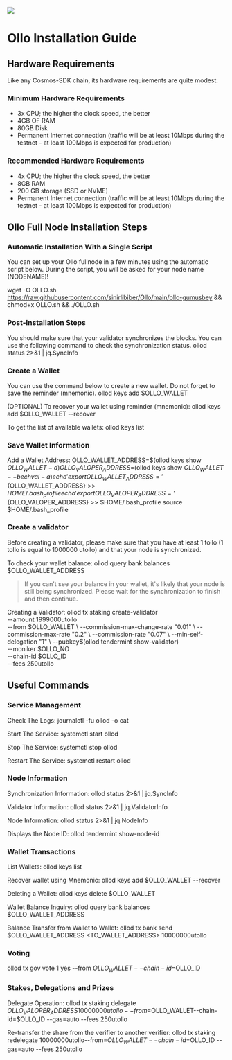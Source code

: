 &#x20;                                     

![](https://i.hizliresim.com/98sn6te.png )

# Ollo Installation Guide
## Hardware Requirements
Like any Cosmos-SDK chain, its hardware requirements are quite modest.

### Minimum Hardware Requirements
 - 3x CPU; the higher the clock speed, the better
 - 4GB OF RAM
 - 80GB Disk
 - Permanent Internet connection (traffic will be at least 10Mbps during the testnet - at least 100Mbps is expected for production)

### Recommended Hardware Requirements
 - 4x CPU; the higher the clock speed, the better
 - 8GB RAM
 - 200 GB storage (SSD or NVME)
 - Permanent Internet connection (traffic will be at least 10Mbps during the testnet - at least 100Mbps is expected for production)

## Ollo Full Node Installation Steps
### Automatic Installation With a Single Script
You can set up your Ollo fullnode in a few minutes using the automatic script below.
During the script, you will be asked for your node name (NODENAME)!


wget -O OLLO.sh https://raw.githubusercontent.com/sinirlibiber/Ollo/main/ollo-gumusbey && chmod+x OLLO.sh && ./OLLO.sh

### Post-Installation Steps

You should make sure that your validator synchronizes the blocks.
You can use the following command to check the synchronization status.
ollod status 2>&1 | jq.SyncInfo

### Create a Wallet
You can use the command below to create a new wallet. Do not forget to save the reminder (mnemonic).
ollod keys add $OLLO_WALLET

(OPTIONAL) To recover your wallet using reminder (mnemonic):
ollod keys add $OLLO_WALLET --recover

To get the list of available wallets:
ollod keys list

### Save Wallet Information
Add a Wallet Address:
OLLO_WALLET_ADDRESS=$(ollod keys show $OLLO_WALLET -a)
OLLO_VALOPER_ADDRESS=$(ollod keys show $OLLO_WALLET --bech val -a)
echo 'export OLLO_WALLET_ADDRESS='${OLLO_WALLET_ADDRESS} >> $HOME/.bash_profile
echo 'export OLLO_VALOPER_ADDRESS='${OLLO_VALOPER_ADDRESS} >> $HOME/.bash_profile
source $HOME/.bash_profile


### Create a validator
Before creating a validator, please make sure that you have at least 1 tollo (1 tollo is equal to 1000000 utollo) and that your node is synchronized.

To check your wallet balance:
ollod query bank balances $OLLO_WALLET_ADDRESS
> If you can't see your balance in your wallet, it's likely that your node is still being synchronized. Please wait for the synchronization to finish and then continue.

Creating a Validator:
ollod tx staking create-validator \
  --amount 1999000utollo \
  --from $OLLO_WALLET \
  --commission-max-change-rate "0.01" \
  --commission-max-rate "0.2" \
  --commission-rate "0.07" \
  --min-self-delegation "1" \
  --pubkey$(ollod tendermint show-validator) \
  --moniker $OLLO_NO \
  --chain-id $OLLO_ID \
  --fees 250utollo



## Useful Commands
### Service Management
Check The Logs:
journalctl -fu ollod -o cat

Start The Service:
systemctl start ollod

Stop The Service:
systemctl stop ollod

Restart The Service:
systemctl restart ollod

### Node Information
Synchronization Information:
ollod status 2>&1 | jq.SyncInfo

Validator Information:
ollod status 2>&1 | jq.ValidatorInfo

Node Information:
ollod status 2>&1 | jq.NodeInfo

Displays the Node ID:
ollod tendermint show-node-id

### Wallet Transactions
List Wallets:
ollod keys list

Recover wallet using Mnemonic:
ollod keys add $OLLO_WALLET --recover

Deleting a Wallet:
ollod keys delete $OLLO_WALLET

Wallet Balance Inquiry:
ollod query bank balances $OLLO_WALLET_ADDRESS

Balance Transfer from Wallet to Wallet:
ollod tx bank send $OLLO_WALLET_ADDRESS <TO_WALLET_ADDRESS> 10000000utollo

### Voting
ollod tx gov vote 1 yes --from $OLLO_WALLET --chain-id=$OLLO_ID

### Stakes, Delegations and Prizes
Delegate Operation:
ollod tx staking delegate $OLLO_VALOPER_ADDRESS 10000000utollo--from=$OLLO_WALLET--chain-id=$OLLO_ID --gas=auto --fees 250utollo

Re-transfer the share from the verifier to another verifier:
ollod tx staking redelegate <srcValidatorAddress> <destValidatorAddress> 10000000utollo--from=$OLLO_WALLET --chain-id=$OLLO_ID --gas=auto --fees 250utollo
